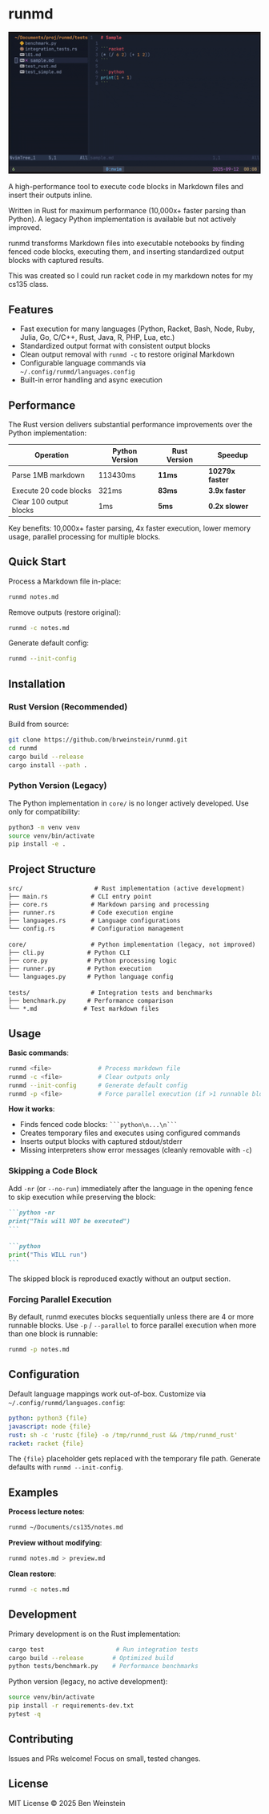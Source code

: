 # runmd

![Usage](./runmd.gif)

A high-performance tool to execute code blocks in Markdown files and insert their outputs inline.

Written in Rust for maximum performance (10,000x+ faster parsing than Python). A legacy Python implementation is available but not actively improved.

runmd transforms Markdown files into executable notebooks by finding fenced code blocks, executing them, and inserting standardized output blocks with captured results.

This was created so I could run racket code in my markdown notes for my cs135 class.

## Features

- Fast execution for many languages (Python, Racket, Bash, Node, Ruby, Julia, Go, C/C++, Rust, Java, R, PHP, Lua, etc.)
- Standardized output format with consistent output blocks
- Clean output removal with `runmd -c` to restore original Markdown
- Configurable language commands via `~/.config/runmd/languages.config`
- Built-in error handling and async execution

## Performance

The Rust version delivers substantial performance improvements over the Python implementation:

| Operation | Python Version | Rust Version | Speedup |
|-----------|---------------|--------------|---------|
| Parse 1MB markdown | 113430ms | **11ms** | **10279x faster** |
| Execute 20 code blocks | 321ms | **83ms** | **3.9x faster** |
| Clear 100 output blocks | 1ms | **5ms** | **0.2x slower** |

Key benefits: 10,000x+ faster parsing, 4x faster execution, lower memory usage, parallel processing for multiple blocks.

## Quick Start

Process a Markdown file in-place:
```bash
runmd notes.md
```

Remove outputs (restore original):
```bash
runmd -c notes.md
```

Generate default config:
```bash
runmd --init-config
```

## Installation

### Rust Version (Recommended)

Build from source:
```bash
git clone https://github.com/brweinstein/runmd.git
cd runmd
cargo build --release
cargo install --path .
```

### Python Version (Legacy)

The Python implementation in `core/` is no longer actively developed. Use only for compatibility:
```bash
python3 -m venv venv
source venv/bin/activate
pip install -e .
```

## Project Structure

```
src/                    # Rust implementation (active development)
├── main.rs            # CLI entry point
├── core.rs            # Markdown parsing and processing
├── runner.rs          # Code execution engine
├── languages.rs       # Language configurations
└── config.rs          # Configuration management

core/                  # Python implementation (legacy, not improved)
├── cli.py            # Python CLI
├── core.py           # Python processing logic
├── runner.py         # Python execution
└── languages.py      # Python language config

tests/                 # Integration tests and benchmarks
├── benchmark.py      # Performance comparison
└── *.md             # Test markdown files
```

## Usage

**Basic commands**:
```bash
runmd <file>             # Process markdown file
runmd -c <file>          # Clear outputs only  
runmd --init-config      # Generate default config
runmd -p <file>          # Force parallel execution (if >1 runnable blocks)
```

**How it works**:
- Finds fenced code blocks: ` ```python\n...\n``` `
- Creates temporary files and executes using configured commands
- Inserts output blocks with captured stdout/stderr
- Missing interpreters show error messages (cleanly removable with `-c`)

### Skipping a Code Block

Add `-nr` (or `--no-run`) immediately after the language in the opening fence to skip execution while preserving the block:

````markdown
```python -nr
print("This will NOT be executed")
```

```python
print("This WILL run")
```
````

The skipped block is reproduced exactly without an output section.

### Forcing Parallel Execution

By default, runmd executes blocks sequentially unless there are 4 or more runnable blocks. Use `-p` / `--parallel` to force parallel execution when more than one block is runnable:

```bash
runmd -p notes.md
```

## Configuration

Default language mappings work out-of-box. Customize via `~/.config/runmd/languages.config`:

```yaml
python: python3 {file}
javascript: node {file}  
rust: sh -c 'rustc {file} -o /tmp/runmd_rust && /tmp/runmd_rust'
racket: racket {file}
```

The `{file}` placeholder gets replaced with the temporary file path. Generate defaults with `runmd --init-config`.

## Examples

**Process lecture notes**:
```bash
runmd ~/Documents/cs135/notes.md
```

**Preview without modifying**:
```bash
runmd notes.md > preview.md
```

**Clean restore**:
```bash
runmd -c notes.md
```

## Development

Primary development is on the Rust implementation:
```bash
cargo test                    # Run integration tests
cargo build --release        # Optimized build
python tests/benchmark.py    # Performance benchmarks
```

Python version (legacy, no active development):
```bash
source venv/bin/activate
pip install -r requirements-dev.txt
pytest -q
```

## Contributing

Issues and PRs welcome! Focus on small, tested changes.

## License

MIT License © 2025 Ben Weinstein
